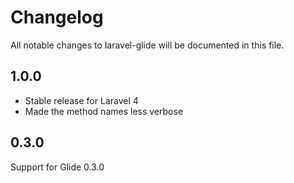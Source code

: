 # Changelog

All notable changes to laravel-glide will be documented in this file.

## 1.0.0
- Stable release for Laravel 4
- Made the method names less verbose

## 0.3.0
Support for Glide 0.3.0
